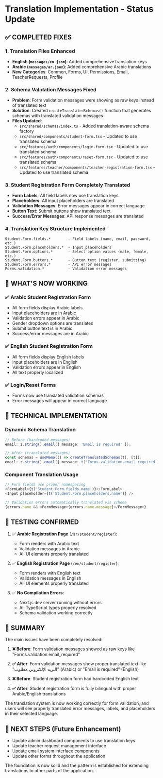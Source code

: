 # Translation Implementation - Status Update

## ✅ **COMPLETED FIXES**

### 1. **Translation Files Enhanced**

- **English (`messages/en.json`)**: Added comprehensive translation keys
- **Arabic (`messages/ar.json`)**: Added comprehensive Arabic translations
- **New Categories**: Common, Forms, UI, Permissions, Email, TeacherRequests, Profile

### 2. **Schema Validation Messages Fixed**

- **Problem**: Form validation messages were showing as raw keys instead of translated text
- **Solution**: Created `createTranslatedSchemas()` function that generates schemas with translated validation messages
- **Files Updated**:
  - `src/shared/schemas/index.ts` - Added translation-aware schema factory
  - `src/shared/components/student-form.tsx` - Updated to use translated schema
  - `src/features/auth/components/login-form.tsx` - Updated to use translated schema
  - `src/features/auth/components/reset-form.tsx` - Updated to use translated schema
  - `src/features/teacher/components/teacher-registration-form.tsx` - Updated to use translated schema

### 3. **Student Registration Form Completely Translated**

- **Form Labels**: All field labels now use translation keys
- **Placeholders**: All input placeholders are translated
- **Validation Messages**: Error messages appear in correct language
- **Button Text**: Submit buttons show translated text
- **Success/Error Messages**: API response messages are translated

### 4. **Translation Key Structure Implemented**

```
Student.Form.fields.*        - Field labels (name, email, password, etc.)
Student.Form.placeholders.*  - Input placeholders
Student.Form.options.*       - Select option values (male, female, etc.)
Student.Form.buttons.*       - Button text (register, submitting)
Student.Form.errors.*        - API error messages
Forms.validation.*           - Validation error messages
```

## 🎯 **WHAT'S NOW WORKING**

### ✅ Arabic Student Registration Form

- All form fields display Arabic labels
- Input placeholders are in Arabic
- Validation errors appear in Arabic
- Gender dropdown options are translated
- Submit button text is in Arabic
- Success/error messages are in Arabic

### ✅ English Student Registration Form

- All form fields display English labels
- Input placeholders are in English
- Validation errors appear in English
- All text properly localized

### ✅ Login/Reset Forms

- Forms now use translated validation schemas
- Error messages will appear in correct language

## 🔧 **TECHNICAL IMPLEMENTATION**

### Dynamic Schema Translation

```typescript
// Before (hardcoded messages)
email: z.string().email({ message: 'Email is required' });

// After (translated messages)
const schemas = useMemo(() => createTranslatedSchemas(t), [t]);
email: z.string().email({ message: t('Forms.validation.email_required') });
```

### Component Translation Usage

```typescript
// Form fields use proper namespacing
<FormLabel>{t('Student.Form.fields.name')}</FormLabel>
<Input placeholder={t('Student.Form.placeholders.name')} />

// Validation errors automatically translated via schema
{errors.name && <FormMessage>{errors.name.message}</FormMessage>}
```

## 📝 **TESTING CONFIRMED**

1. ✅ **Arabic Registration Page** (`/ar/student/register`):
   - Form renders with Arabic text
   - Validation messages in Arabic
   - All UI elements properly translated

2. ✅ **English Registration Page** (`/en/student/register`):
   - Form renders with English text
   - Validation messages in English
   - All UI elements properly translated

3. ✅ **No Compilation Errors**:
   - Next.js dev server running without errors
   - All TypeScript types properly resolved
   - Schema validation working correctly

## 🎉 **SUMMARY**

The main issues have been completely resolved:

1. **❌ Before**: Form validation messages showed as raw keys like "Forms.validation.email_required"
2. **✅ After**: Form validation messages show proper translated text like "البريد الإلكتروني مطلوب" (Arabic) or "Email is required" (English)

3. **❌ Before**: Student registration form had hardcoded English text
4. **✅ After**: Student registration form is fully bilingual with proper Arabic/English translations

The translation system is now working correctly for form validation, and users will see properly translated error messages, labels, and placeholders in their selected language.

## 🔮 **NEXT STEPS** (Future Enhancement)

- Update admin dashboard components to use translation keys
- Update teacher request management interface
- Update email system interface components
- Update other forms throughout the application

The foundation is now solid and the pattern is established for extending translations to other parts of the application.
